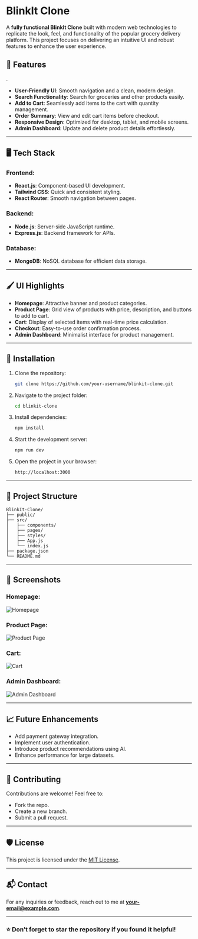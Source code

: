 # BlinkIt Clone

A **fully functional BlinkIt Clone** built with modern web technologies to replicate the look, feel, and functionality of the popular grocery delivery platform. This project focuses on delivering an intuitive UI and robust features to enhance the user experience.

## 🌟 Features
.
- **User-Friendly UI**: Smooth navigation and a clean, modern design.
- **Search Functionality**: Search for groceries and other products easily.
- **Add to Cart**: Seamlessly add items to the cart with quantity management.
- **Order Summary**: View and edit cart items before checkout.
- **Responsive Design**: Optimized for desktop, tablet, and mobile screens.
- **Admin Dashboard**: Update and delete product details effortlessly.

---

## 🖥️ Tech Stack

### Frontend:

- **React.js**: Component-based UI development.
- **Tailwind CSS**: Quick and consistent styling.
- **React Router**: Smooth navigation between pages.

### Backend:

- **Node.js**: Server-side JavaScript runtime.
- **Express.js**: Backend framework for APIs.

### Database:

- **MongoDB**: NoSQL database for efficient data storage.

---

## 🖌️ UI Highlights

- **Homepage**: Attractive banner and product categories.
- **Product Page**: Grid view of products with price, description, and buttons to add to cart.
- **Cart**: Display of selected items with real-time price calculation.
- **Checkout**: Easy-to-use order confirmation process.
- **Admin Dashboard**: Minimalist interface for product management.

---

## 🚀 Installation

1. Clone the repository:

   ```bash
   git clone https://github.com/your-username/blinkit-clone.git
   ```

2. Navigate to the project folder:

   ```bash
   cd blinkit-clone
   ```

3. Install dependencies:

   ```bash
   npm install
   ```

4. Start the development server:

   ```bash
   npm run dev
   ```

5. Open the project in your browser:
   ```
   http://localhost:3000
   ```

---

## 📂 Project Structure

```
BlinkIt-Clone/
├── public/
├── src/
│   ├── components/
│   ├── pages/
│   ├── styles/
│   ├── App.js
│   └── index.js
├── package.json
└── README.md
```

---

## 📸 Screenshots

### Homepage:

![Homepage](https://via.placeholder.com/800x400)

### Product Page:

![Product Page](https://via.placeholder.com/800x400)

### Cart:

![Cart](https://via.placeholder.com/800x400)

### Admin Dashboard:

![Admin Dashboard](https://via.placeholder.com/800x400)

---

## 📈 Future Enhancements

- Add payment gateway integration.
- Implement user authentication.
- Introduce product recommendations using AI.
- Enhance performance for large datasets.

---

## 🤝 Contributing

Contributions are welcome! Feel free to:

- Fork the repo.
- Create a new branch.
- Submit a pull request.

---

## 🛡️ License

This project is licensed under the [MIT License](LICENSE).

---

## 📬 Contact

For any inquiries or feedback, reach out to me at **your-email@example.com**.

---

### ⭐ Don’t forget to star the repository if you found it helpful!
